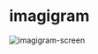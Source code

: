 # imagigram

![imagigram-screen](https://user-images.githubusercontent.com/79728556/128271312-6e1b784d-5f3a-4024-b600-b72ac2644d0d.jpg)
